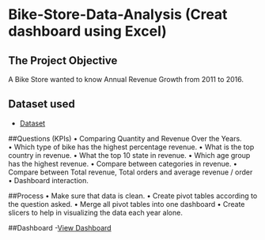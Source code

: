 # Bike-Store-Data-Analysis (Creat dashboard using Excel) 
## The Project Objective 
A Bike Store wanted to know Annual Revenue Growth from 2011 to 2016. 

## Dataset used
- <a href="https://github.com/Abdelrhman-Atef/Data-Analysis-Dashboard/blob/main/-Bike%20Sales.xlsx">Dataset</a>

##Questions (KPIs)
•	Comparing Quantity and Revenue Over the Years.  
•	Which type of bike has the highest percentage revenue. 
•	What is the top country in revenue.
•	What the top 10 state in revenue.
•	Which age group has the highest revenue. 
•	Compare between categories in revenue. 
•	Compare between Total revenue, Total orders and average revenue / order  
•	Dashboard interaction. 

##Process
•	Make sure that data is clean. 
•	Create pivot tables according to the question asked. 
•	Merge all pivot tables into one dashboard 
•	Create slicers to help in visualizing the data each year alone. 

##Dashboard
-<a href="https://github.com/Abdelrhman-Atef/Data-Analysis-Dashboard/blob/main/Bike%20sales.png">View Dashboard</a> 
